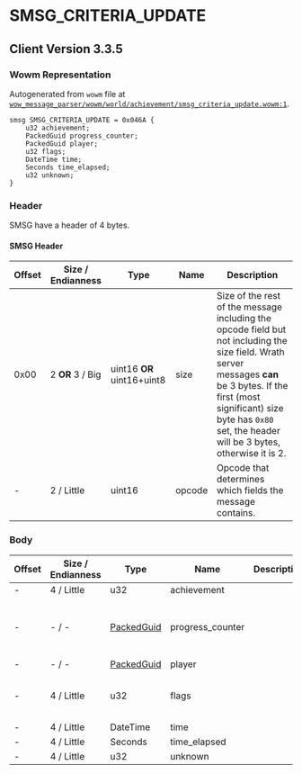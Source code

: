 # SMSG_CRITERIA_UPDATE

## Client Version 3.3.5

### Wowm Representation

Autogenerated from `wowm` file at [`wow_message_parser/wowm/world/achievement/smsg_criteria_update.wowm:1`](https://github.com/gtker/wow_messages/tree/main/wow_message_parser/wowm/world/achievement/smsg_criteria_update.wowm#L1).
```rust,ignore
smsg SMSG_CRITERIA_UPDATE = 0x046A {
    u32 achievement;
    PackedGuid progress_counter;
    PackedGuid player;
    u32 flags;
    DateTime time;
    Seconds time_elapsed;
    u32 unknown;
}
```
### Header

SMSG have a header of 4 bytes.

#### SMSG Header

| Offset | Size / Endianness | Type   | Name   | Description |
| ------ | ----------------- | ------ | ------ | ----------- |
| 0x00   | 2 **OR** 3 / Big           | uint16 **OR** uint16+uint8 | size | Size of the rest of the message including the opcode field but not including the size field. Wrath server messages **can** be 3 bytes. If the first (most significant) size byte has `0x80` set, the header will be 3 bytes, otherwise it is 2.|
| -      | 2 / Little| uint16 | opcode | Opcode that determines which fields the message contains. |

### Body

| Offset | Size / Endianness | Type | Name | Description | Comment |
| ------ | ----------------- | ---- | ---- | ----------- | ------- |
| - | 4 / Little | u32 | achievement |  |  |
| - | - / - | [PackedGuid](../types/packed-guid.md) | progress_counter |  | trinitycore/azerothcore: This is a u32 passed to the `appendPackGUID` function which promotes it to u64. |
| - | - / - | [PackedGuid](../types/packed-guid.md) | player |  |  |
| - | 4 / Little | u32 | flags |  | trinitycore: this are some flags, 1 is for keeping the counter at 0 in client |
| - | 4 / Little | DateTime | time |  |  |
| - | 4 / Little | Seconds | time_elapsed |  |  |
| - | 4 / Little | u32 | unknown |  |  |

